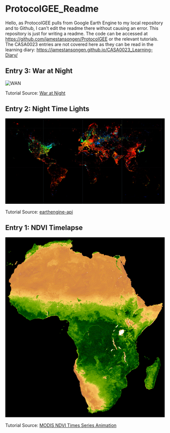 # **ProtocolGEE_Readme**

Hello, as ProtocolGEE pulls from Google Earth Engine to my local repository and to Github, I can't edit the readme there without causing an error. This repository is just for writing a readme. The code can be accessed at https://github.com/jamestansongen/ProtocolGEE or the relevant tutorials. The CASA0023 entries are not covered here as they can be read in the learning diary: https://jamestansongen.github.io/CASA0023_Learning-Diary/

## **Entry 3: War at Night**

![WAN](WarAtNight.gif)

Tutorial Source: [War at Night](https://bellingcat.github.io/RS4OSINT/C1_Lights.html)

## **Entry 2: Night Time Lights**

![NTL](Night_Time_Lights.png)

Tutorial Source: [earthengine-api](https://github.com/gena/earthengine-api)

## **Entry 1: NDVI Timelapse**

![NDVI_Timelapse](NDVI_Timelapse.gif)

Tutorial Source: [MODIS NDVI Times Series Animation](https://developers.google.com/earth-engine/tutorials/community/modis-ndvi-time-series-animation)
